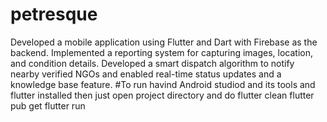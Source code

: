 # petresque
Developed a mobile application using Flutter and Dart with Firebase as the backend. Implemented a reporting system for capturing images, location, and condition details. Developed a smart dispatch algorithm to notify nearby verified NGOs and enabled real-time status updates and a knowledge base feature.
#To run
havind Android studiod
and its tools and flutter installed
then just open project directory and do
flutter clean
flutter pub get
flutter run

